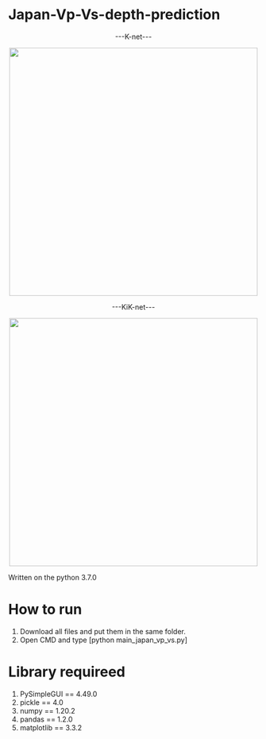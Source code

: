# Japan-Vp-Vs-depth-prediction
<div align="center">
  ---K-net---
</div>
<p align="center">
<img width="500" src="https://user-images.githubusercontent.com/54570998/138652758-42d7e805-f381-40b9-8496-90017793b5b1.png">  
</p>

<div align="center">
  ---KiK-net---
</div>
<p align="center">
<img width="500" src="https://user-images.githubusercontent.com/54570998/138653838-d4f23107-ea9b-4b66-8f8e-5b2a2ee1cd83.png">
</p>

Written on the python 3.7.0

# How to run
1. Download all files and put them in the same folder.
2. Open CMD and type [python main_japan_vp_vs.py]

# Library requireed
1. PySimpleGUI == 4.49.0
2. pickle == 4.0
3. numpy == 1.20.2
4. pandas == 1.2.0
5. matplotlib == 3.3.2


